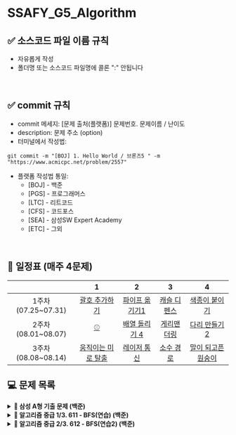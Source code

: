 # SSAFY_G5_Algorithm


## ✅ 소스코드 파일 이름 규칙
- 자유롭게 작성 
- 폴더명 또는 소스코드 파일명에 콜론 ":" 안됩니다

<br />

## ✅ commit 규칙
- commit 메세지: [문제 출처(플랫폼)] 문제번호. 문제이름 / 난이도  
- description: 문제 주소 (option)
- 터미널에서 작성법: 
```
git commit -m "[BOJ] 1. Hello World / 브론즈5 " -m "https://www.acmicpc.net/problem/2557"
```
- 플랫폼 작성법 통일: 
  * [BOJ] - 백준 
  * [PGS] - 프로그래머스
  * [LTC] - 리트코드
  * [CFS] - 코드포스
  * [SEA] - 삼성SW Expert Academy
  * [ETC] - 그외

<br />

## **📅 일정표 (매주 4문제)**

| |1|2|3|4|
|:-:|:-:|:-:|:-:|:-:|
|1주차(07.25~07.31)|[괄호 추가하기](https://www.acmicpc.net/problem/16637)|[파이프 옮기기1](https://www.acmicpc.net/problem/17070)|[캐슬 디펜스](https://www.acmicpc.net/problem/17135)|[색종이 붙이기](https://www.acmicpc.net/problem/17136)|
|2주차(08.01~08.07)|[⚾](https://www.acmicpc.net/problem/17281)|[배열 돌리기 4](https://www.acmicpc.net/problem/17406)|[게리맨더링](https://www.acmicpc.net/problem/17471)|[다리 만들기 2](https://www.acmicpc.net/problem/17472)|
|3주차(08.08~08.14)|[움직이는 미로 탈출](https://www.acmicpc.net/problem/16954)|[레이저 통신](https://www.acmicpc.net/problem/6087)|[소수 경로](https://www.acmicpc.net/problem/1963)|[말이 되고픈 원숭이](https://www.acmicpc.net/problem/1600)|


## **💻 문제 목록**
<details markdown="1">
<summary><strong>📄 삼성 A형 기출 문제 (백준)</summary></strong>

|          문제         |  레벨 |  유형  |
| :-------------------: | :----: | :---------: |
|  [괄호 추가하기](https://www.acmicpc.net/problem/16637)   |  G4   | Brute Force |
|   [파이프 옮기기1](https://www.acmicpc.net/problem/17070)   |  G5   | DP, Graph |
|  [캐슬 디펜스](https://www.acmicpc.net/problem/17135)  |  G3   | Implement, Brute Force, Simulatcion |
| [색종이 붙이기](https://www.acmicpc.net/problem/17136) |  G2   | Brute Force, Back Tracking |
|   [⚾](https://www.acmicpc.net/problem/17281)   |  G4   | Implement, Brute Force |
| [인터프리터](https://www.acmicpc.net/problem/3954) |  G1   | Implement, Data Structure, Simulatcion, Stack  |
|   [배열 돌리기 4](https://www.acmicpc.net/problem/17406)  |  G4   | Implement, Brute Force, Back Tracking |
|   [게리맨더링](https://www.acmicpc.net/problem/17471)  |  G4   | Math, Graph, Brute Force, BFS, DFS, Combinatorics |
|   [다리 만들기 2](https://www.acmicpc.net/problem/17472)  |  G1   | Implement, Graph, Brute Force, BFS, DFS, MST  |
</details>


<details markdown="1">
<summary><strong>📄 알고리즘 중급 1/3. 611 - BFS(연습) (백준)</summary></strong>

|          문제         |  레벨 |  유형  |
| :-------------------: | :----: | :---------: |
|  [움직이는 미로 탈출](https://www.acmicpc.net/problem/16954)   |  G4   | Graph, BFS |
|   [레이저 통신](https://www.acmicpc.net/problem/6087)   |  G3   |Graph, BFS, Dijkstra  |
|  [소수 경로](https://www.acmicpc.net/problem/1963)  |  G4   | Math, Graph, Number theory , BFS, Prime, Sieve of Eratosthenes|
</details>

<details markdown="1">
<summary><strong>📄 알고리즘 중급 2/3. 612 - BFS(연습2) (백준)</summary></strong>

|          문제         |  레벨 |  유형  |
| :-------------------: | :----: | :---------: |
|  [말이 되고픈 원숭이](https://www.acmicpc.net/problem/1600)   |  G3   |  |
</details>
